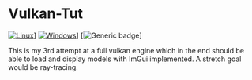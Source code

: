 # Vulkan-Tut
[![Linux](https://svgshare.com/i/Zhy.svg)](https://svgshare.com/i/Zhy.svg)]
[![Windows](https://svgshare.com/i/ZhY.svg)](https://svgshare.com/i/ZhY.svg)]
[![Generic badge](https://api.codiga.io/project/30567/score/svg)]
  
This is my 3rd attempt at a full vulkan engine which in the end should be able to load and display models with ImGui implemented.
A stretch goal would be ray-tracing.
